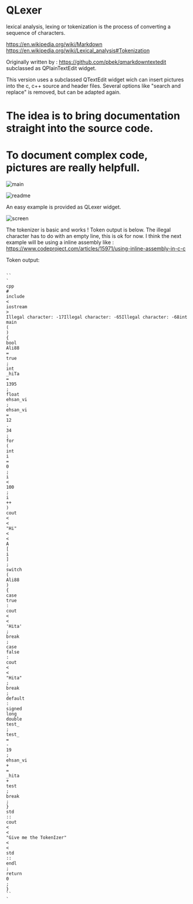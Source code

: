 # QLexer
lexical analysis, lexing or tokenization is the process of converting a sequence of characters.

https://en.wikipedia.org/wiki/Markdown
https://en.wikipedia.org/wiki/Lexical_analysis#Tokenization

Originally written by : https://github.com/pbek/qmarkdowntextedit subclassed as QPlainTextEdit widget.

This version uses a subclassed QTextEdit widget wich can insert pictures into the c, c++ source and header files.
Several options like "search and replace" is removed, but can be adapted again.

# The idea is to bring documentation straight into the source code. 
# To document complex code, pictures are really helpfull.

![main](https://user-images.githubusercontent.com/44880102/164116334-8c44b99e-7546-41cb-b58d-efc4d370863e.jpg)

![readme](https://user-images.githubusercontent.com/44880102/164114480-c4a909ec-5672-41ec-898b-ee799d59afa9.jpg)

An easy example is provided as QLexer widget.

![screen](https://user-images.githubusercontent.com/44880102/164114645-49fc5d5e-d6ce-44ed-9e23-4f51c51bbf05.jpg)

The tokenizer is basic and works ! Token output is below. The illegal character has to do with an empty line, this is ok for now.
I think the next example will be using a inline assembly like : https://www.codeproject.com/articles/15971/using-inline-assembly-in-c-c

Token output:

```

``
`
cpp
#
include
<
iostream
>
Illegal character: -17Illegal character: -65Illegal character: -68int
main
(
)
{
bool
Ali88
=
true
;
int
_hiTa
=
1395
;
float
ehsan_vi
;
ehsan_vi
=
12
.
34
;
for
(
int
i
=
0
;
i
<
100
;
i
++
)
cout
<
<
"Hi"
<
<
A
[
i
]
;
switch
(
Ali88
)
{
case
true
:
cout
<
<
'Hita'
;
break
;
case
false
:
cout
<
<
"Hita"
;
break
;
default
:
signed
long
double
test_
;
test_
=
-
19
;
ehsan_vi
+
=
_hita
+
test
;
break
;
}
std
::
cout
<
<
"Give me the TokenIzer"
<
<
std
::
endl
;
return
0
;
}
``
`
